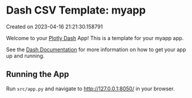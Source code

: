 # Dash CSV Template: myapp

Created on 2023-04-16 21:21:30.158791

Welcome to your [Plotly Dash](https://plotly.com/dash/) App! This is a template for your myapp app.

See the [Dash Documentation](https://dash.plotly.com/introduction) for more information on how to get your app up and running.

## Running the App

Run `src/app.py` and navigate to http://127.0.0.1:8050/ in your browser.